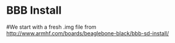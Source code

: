# BBB Install

#We start with a fresh .img file from http://www.armhf.com/boards/beaglebone-black/bbb-sd-install/

